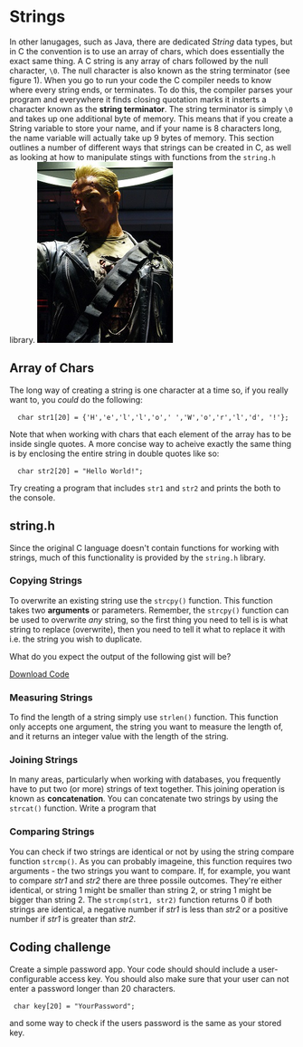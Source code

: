 <!-- ## Working with Strings

Unlike other (primative) variable types, strings are instantiated using `String` with a capital S. This is because a string is actually an array of `chars` - in other words a collection of characters.  -->
# Strings

In other lanugages, such as Java, there are dedicated *String* data types, but in C the convention is to use an array of chars, which does essentially the exact same thing. A C string is any array of chars followed by the null character, `\0`. The null character is also known as the string terminator (see figure 1).
When you go to run your code the C compiler needs to know where every string ends, or terminates. To do this, the compiler parses your program and everywhere it finds closing quotation marks it insterts a character known as the **string terminator**. The string terminator is simply `\0` and takes up one additional byte of memory. This means that if you create a String variable to store your name, and if your name is 8 characters long, the name variable will actually take up 9 bytes of memory. 
This section outlines a number of different ways that strings can be created in C, as well as looking at how to manipulate stings with functions from the `string.h` library. 
![I'll be back](images/terminator.jpg "A different kind of Terminator") 

## Array of Chars

The long way of creating a string is one character at a time so, if you really want to, you *could* do the following:

```
  char str1[20] = {'H','e','l','l','o',' ','W','o','r','l','d', '!'};
```

Note that when working with chars that each element of the array has to be inside single quotes. A more concise way to acheive exactly the same thing is by enclosing the entire string in double quotes like so:

```
  char str2[20] = "Hello World!";
```


Try creating a program that includes `str1` and `str2` and prints the both to the console.

## string.h

Since the original C language doesn't contain functions for working with strings, much of this functionality is provided by the `string.h` library.

### Copying Strings

To overwrite an existing string use the `strcpy()` function. This function takes two **arguments** or parameters. Remember, the `strcpy()` function can be used to overwrite *any* string, so the first thing you need to tell is is what string to replace (overwrite), then you need to tell it what to replace it with i.e. the string you wish to duplicate.

What do you expect the output of the following gist will be?

<code data-gist-id="a11b3d388b4e5d3f8fe7"></code>
<a href="https://gist.github.com/domhnallohanlon/a11b3d388b4e5d3f8fe7/download" class="text-success pull-right">Download Code</a><br>


### Measuring Strings

To find the length of a string simply use `strlen()` function. This function only accepts one argument, the string you want to measure the length of, and it returns an integer value with the length of the string.

### Joining Strings

In many areas, particularly when working with databases, you frequently have to put two (or more) strings of text together. This joining operation is known as **concatenation**. You can concatenate two strings by using the `strcat()` function. Write a program that 

### Comparing Strings

You can check if two strings are identical or not by using the string compare function `strcmp()`. As you can probably imageine, this function requires two arguments - the two strings you want to compare. If, for example, you want to compare *str1* and *str2* there are three possile outcomes. They're either identical, or string 1 might be smaller than string 2, or string 1 might be bigger than string 2. The `strcmp(str1, str2)` function returns 0 if both strings are identical, a negative number if *str1* is less than *str2* or a positive number if *str1* is greater than *str2*.

## Coding challenge

Create a simple password app. Your code should should include a user-configurable access key. You should also make sure that your user can not enter a password longer than 20 characters.

```
 char key[20] = "YourPassword";
```

and some way to check if the users password is the same as your stored key.